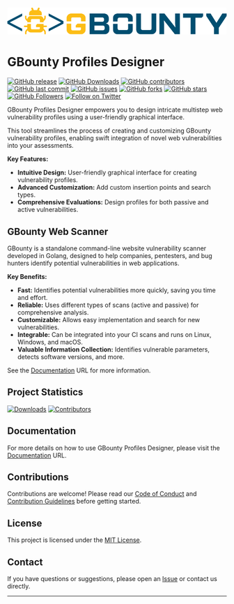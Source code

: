 # ![GBounty Profiles Designer Logo](/src/main/resources/Logo_big.png)

# GBounty Profiles Designer

[![GitHub release](https://img.shields.io/github/release/bountysecurity/GBountyProfilesDesigner.svg)](https://github.com/bountysecurity/GBountyProfilesDesigner/releases)
[![GitHub Downloads](https://img.shields.io/github/downloads/bountysecurity/GBountyProfilesDesigner/total.svg)]() 
[![GitHub contributors](https://img.shields.io/github/contributors/bountysecurity/GBountyProfilesDesigner.svg)](https://github.com/bountysecurity/GBountyProfilesDesigner/graphs/contributors)
[![GitHub last commit](https://img.shields.io/github/last-commit/bountysecurity/GBountyProfilesDesigner.svg)](https://github.com/bountysecurity/GBountyProfilesDesigner/commits/main)
[![GitHub issues](https://img.shields.io/github/issues/bountysecurity/GBountyProfilesDesigner.svg)](https://github.com/bountysecurity/GBountyProfilesDesigner/issues)
[![GitHub forks](https://img.shields.io/github/forks/bountysecurity/GBountyProfilesDesigner.svg)](https://github.com/bountysecurity/GBountyProfilesDesigner/network)
[![GitHub stars](https://img.shields.io/github/stars/bountysecurity/GBountyProfilesDesigner.svg)](https://github.com/bountysecurity/GBountyProfilesDesigner/stargazers)
[![GitHub Followers](https://img.shields.io/github/followers/bountysecurity.svg?style=social&label=Follow)](https://github.com/bountysecurity/GBountyProfilesDesigner/)
[![Follow on Twitter](https://img.shields.io/twitter/follow/GBountyProfilesDesigner.svg?style=social&label=Follow)](https://twitter.com/intent/follow?screen_name=BountySecurity)

GBounty Profiles Designer empowers you to design intricate multistep web vulnerability profiles using a user-friendly graphical interface.

This tool streamlines the process of creating and customizing GBounty vulnerability profiles, enabling swift integration of novel web vulnerabilities into your assessments.

**Key Features:**

- **Intuitive Design:** User-friendly graphical interface for creating vulnerability profiles.
- **Advanced Customization:** Add custom insertion points and search types.
- **Comprehensive Evaluations:** Design profiles for both passive and active vulnerabilities.

## GBounty Web Scanner

GBounty is a standalone command-line website vulnerability scanner developed in Golang, designed to help companies, pentesters, and bug hunters identify potential vulnerabilities in web applications.

**Key Benefits:**

- **Fast:** Identifies potential vulnerabilities more quickly, saving you time and effort.
- **Reliable:** Uses different types of scans (active and passive) for comprehensive analysis.
- **Customizable:** Allows easy implementation and search for new vulnerabilities.
- **Integrable:** Can be integrated into your CI scans and runs on Linux, Windows, and macOS.
- **Valuable Information Collection:** Identifies vulnerable parameters, detects software versions, and more.

See the [Documentation](https://gbounty.bountysecurity.ai/) URL for more information.

## Project Statistics

[![Downloads](https://img.shields.io/github/downloads/bountysecurity/GBountyProfilesDesigner/total.svg)](https://github.com/bountysecurity/GBountyProfilesDesigner/releases)
[![Contributors](https://img.shields.io/github/contributors/bountysecurity/GBountyProfilesDesigner.svg)](https://github.com/bountysecurity/GBountyProfilesDesigner/graphs/contributors)

## Documentation

For more details on how to use GBounty Profiles Designer, please visit the [Documentation](https://gbounty.bountysecurity.ai/gbounty-profiles-designer) URL.

## Contributions

Contributions are welcome! Please read our [Code of Conduct](CODE_OF_CONDUCT.md) and [Contribution Guidelines](CONTRIBUTING.md) before getting started.

## License

This project is licensed under the [MIT License](LICENSE).

## Contact

If you have questions or suggestions, please open an [Issue](https://github.com/BountySecurity/GBountyProfilesDesigner/issues) or contact us directly.

---
